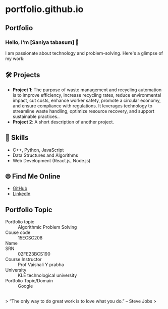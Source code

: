 # portfolio.github.io
## Portfolio

### Hello, I'm [Saniya tabasum] 👋

I am passionate about technology and problem-solving. Here's a glimpse of my work:

## 🛠️ Projects
- **Project 1**: The purpose of waste management and recycling automation is to improve efficiency, increase recycling rates, reduce environmental impact, cut costs, enhance worker safety, promote a circular economy, and ensure compliance with regulations. It leverages technology to streamline waste handling, optimize resource recovery, and support sustainable practices..
- **Project 2**: A short description of another project.

## 🚀 Skills
- C++, Python, JavaScript
- Data Structures and Algorithms
- Web Development (React.js, Node.js)

## 🌐 Find Me Online
- [GitHub](https://github.com/your-github-username)
- [LinkedIn](https://linkedin.com/in/your-linkedin-profile)

## Portfolio Topic

<dl>
<dt>Portfolio topic</dt>
<dd>Algorithmic Problem Solving</dd>
<dt>Couse code</dt>
<dd>15ECSC208</dd>
<dt>Name</dt>
<ddSaniya tabasum</dd>
<dt>SRN</dt>
<dd>02FE23BCS190</dd>
<dt>Course Instructor</dt>
<dd>Prof Vaishali Y prabha </dd>
<dt>University</dt>
<dd>KLE technological university</dd>
<dt>Portfolio Topic/Domain</dt>
<dd>Google</dd>
</dl>

<br> 
> “The only way to do great work is to love what you do.” – Steve Jobs
>


